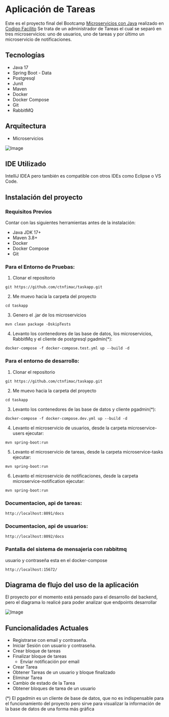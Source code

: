 # Aplicación de Tareas
Este es el proyecto final del Bootcamp [Microservicios con Java](https://codigofacilito.com/programas/java-microservicios)
realizado en [Codigo Facilito](https://codigofacilito.com/)
Se trata de un administrador de Tareas el cual se separó en tres microservicios: uno de usuarios, uno de tareas y por último un microservicio
de notificaciones.


## Tecnologías
- Java 17
- Spring Boot - Data
- Postgresql
- Junit
- Maven
- Docker
- Docker Compose
- Git
- RabbitMQ

## Arquitectura
- Microservicios 

![Image](https://github.com/user-attachments/assets/34cd8a1b-3a5e-4515-9008-bd1c8b3039d6)

## IDE Utilizado
IntelliJ IDEA pero también es compatible con otros IDEs como Eclipse o VS Code.

## Instalación del proyecto

### Requisitos Previos
Contar con las siguientes herramientas antes de la instalación:

- Java JDK 17+
- Maven 3.8+
- Docker
- Docker Compose
- Git


### Para el Entorno de Pruebas:
1. Clonar el repositorio
```
git https://github.com/ctnfimac/taskapp.git
```

2. Me muevo hacia la carpeta del proyecto
```
cd taskapp
```

3. Genero el .jar de los microservicios
```
mvn clean package -DskipTests
```

4. Levanto los contenedores de las base de datos, los microservicios, RabbitMq y el cliente de postgresql pgadmin(*):
```
docker-compose -f docker-compose.test.yml up --build -d
```

### Para el entorno de desarrollo:
1. Clonar el repositorio
```
git https://github.com/ctnfimac/taskapp.git
```

2. Me muevo hacia la carpeta del proyecto
```
cd taskapp
```

3.  Levanto los contenedores de las base de datos y cliente pgadmin(*):
```
docker-compose -f docker-compose.dev.yml up --build -d
```

4. Levanto el microservicio de usuarios, desde la carpeta microservice-users ejecutar:
```
mvn spring-boot:run
```

5. Levanto el microservicio de tareas, desde la carpeta microservice-tasks ejecutar:
```
mvn spring-boot:run
```

6. Levanto el microservicio de notificaciones, desde la carpeta microservice-notification ejecutar:
```
mvn spring-boot:run
```

### Documentacion, api de tareas:
```
http://localhost:8091/docs
```

### Documentacion, api de usuarios:
```
http://localhost:8092/docs
```
### Pantalla del sistema de mensajeria con rabbitmq
usuario y contraseña esta en el docker-compose
```
http://localhost:15672/
```

## Diagrama de flujo del uso de la aplicación
El proyecto por el momento está pensado para el desarrollo del backend, pero el diagrama lo realicé para
poder analizar que endpoints desarrollar

![Image](https://github.com/user-attachments/assets/5f40b768-4b39-4a72-a515-65b270e82099)



## Funcionalidades Actuales
- Registrarse con email y contraseña.
- Iniciar Sesión con usuario y contraseña.
- Crear bloque de tareas
- Finalizar bloque de tareas
  - Enviar notificación por email
- Crear Tarea
- Obtener Tareas de un usuario y bloque finalizado
- Eliminar Tarea
- Cambio de estado de la Tarea
- Obtener bloques de tarea de un usuario


(*) El pgadmin es un cliente de base de datos, que no es indispensable para el funcionamiento del proyecto pero sirve 
para visualizar la información de la base de datos de una forma más gráfica